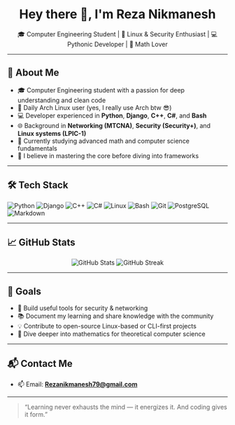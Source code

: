 <h1 align="center">Hey there 👋, I'm Reza Nikmanesh</h1>
<p align="center">
  🎓 Computer Engineering Student | 🧠 Linux & Security Enthusiast | 💻 Pythonic Developer | 📐 Math Lover
</p>

---

## 🚀 About Me

- 🎓 Computer Engineering student with a passion for deep understanding and clean code  
- 🐧 Daily Arch Linux user (yes, I really use Arch btw 😎)  
- 💻 Developer experienced in **Python**, **Django**, **C++**, **C#**, and **Bash**  
- 🌐 Background in **Networking (MTCNA)**, **Security (Security+)**, and **Linux systems (LPIC-1)**  
- 📘 Currently studying advanced math and computer science fundamentals  
- 🧠 I believe in mastering the core before diving into frameworks

---

## 🛠️ Tech Stack

![Python](https://img.shields.io/badge/Python-3776AB?style=for-the-badge&logo=python&logoColor=white)
![Django](https://img.shields.io/badge/Django-092E20?style=for-the-badge&logo=django&logoColor=white)
![C++](https://img.shields.io/badge/C++-00599C?style=for-the-badge&logo=c%2B%2B&logoColor=white)
![C#](https://img.shields.io/badge/C%23-68217A?style=for-the-badge&logo=c-sharp&logoColor=white)
![Linux](https://img.shields.io/badge/Linux-FCC624?style=for-the-badge&logo=linux&logoColor=black)
![Bash](https://img.shields.io/badge/Bash-4EAA25?style=for-the-badge&logo=gnu-bash&logoColor=white)
![Git](https://img.shields.io/badge/Git-F05032?style=for-the-badge&logo=git&logoColor=white)
![PostgreSQL](https://img.shields.io/badge/PostgreSQL-336791?style=for-the-badge&logo=postgresql&logoColor=white)
![Markdown](https://img.shields.io/badge/Markdown-000000?style=for-the-badge&logo=markdown&logoColor=white)

---

## 📈 GitHub Stats

<p align="center">
  <img src="https://github-readme-stats.vercel.app/api?username=Rezanikmanesh-79&show_icons=true&theme=radical" alt="GitHub Stats" />
  <img src="https://github-readme-streak-stats.herokuapp.com/?user=Rezanikmanesh-79&theme=radical" alt="GitHub Streak" />
</p>

---

## 🎯 Goals

- 🔐 Build useful tools for security & networking  
- 📚 Document my learning and share knowledge with the community  
- 💡 Contribute to open-source Linux-based or CLI-first projects  
- 🧮 Dive deeper into mathematics for theoretical computer science  

---

## 📬 Contact Me

- 📫 Email: **Rezanikmanesh79@gmail.com**
---

> “Learning never exhausts the mind — it energizes it. And coding gives it form.”


